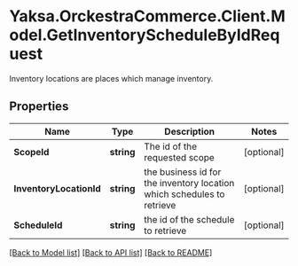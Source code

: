 # Yaksa.OrckestraCommerce.Client.Model.GetInventoryScheduleByIdRequest
Inventory locations are places which manage inventory.

## Properties

Name | Type | Description | Notes
------------ | ------------- | ------------- | -------------
**ScopeId** | **string** | The id of the requested scope | [optional] 
**InventoryLocationId** | **string** | the business id for the inventory location which schedules to retrieve | [optional] 
**ScheduleId** | **string** | the id of the schedule to retrieve | [optional] 

[[Back to Model list]](../README.md#documentation-for-models) [[Back to API list]](../README.md#documentation-for-api-endpoints) [[Back to README]](../README.md)

